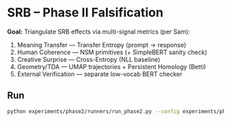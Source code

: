 # SRB – Phase II Falsification

**Goal:** Triangulate SRB effects via multi-signal metrics (per Sam):
1) Meaning Transfer — Transfer Entropy (prompt → response)  
2) Human Coherence — NSM primitives (+ SimpleBERT sanity check)  
3) Creative Surprise — Cross-Entropy (NLL baseline)  
4) Geometry/TDA — UMAP trajectories + Persistent Homology (Betti)  
5) External Verification — separate low-vocab BERT checker

## Run
```bash
python experiments/phase2/runners/run_phase2.py --config experiments/phase2/config/defaults.yaml